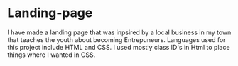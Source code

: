 # Landing-page



I have made a landing page that was inpsired by a local business in my town that teaches the youth about becoming Entrepuneurs. Languages used for this project include HTML and CSS. I used mostly class ID's in Html to place things where I wanted in CSS.